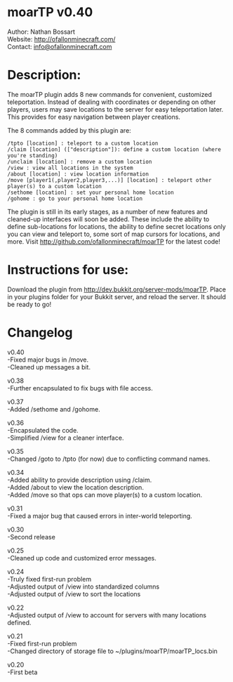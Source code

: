 # moarTP v0.40

Author: Nathan Bossart  
Website: <http://ofallonminecraft.com/>  
Contact: <info@ofallonminecraft.com>  


# Description:
The moarTP plugin adds 8 new commands for convenient, customized teleportation. Instead of dealing with coordinates or depending on other players, users may save locations to the server for easy teleportation later. This provides for easy navigation between player creations.


The 8 commands added by this plugin are:

    /tpto [location] : teleport to a custom location
    /claim [location] (["description"]): define a custom location (where you're standing)
    /unclaim [location] : remove a custom location
    /view : view all locations in the system
    /about [location] : view location information
    /move [player1(,player2,player3,...)] [location] : teleport other player(s) to a custom location
    /sethome [location] : set your personal home location
    /gohome : go to your personal home location


The plugin is still in its early stages, as a number of new features and cleaned-up interfaces will soon be added. These include the ability to define sub-locations for locations, the ability to define secret locations only you can view and teleport to, some sort of map cursors for locations, and more.  Visit <http://github.com/ofallonminecraft/moarTP> for the latest code!


# Instructions for use:

Download the plugin from http://dev.bukkit.org/server-mods/moarTP.  Place in your plugins folder for your Bukkit server, and reload the server.  It should be ready to go!

# Changelog
v0.40  
  -Fixed major bugs in /move.  
  -Cleaned up messages a bit.  

v0.38  
  -Further encapsulated to fix bugs with file access.  

v0.37  
  -Added /sethome and /gohome.  

v0.36  
  -Encapsulated the code.  
  -Simplified /view for a cleaner interface.  

v0.35  
  -Changed /goto to /tpto (for now) due to conflicting command names.  


v0.34  
  -Added ability to provide description using /claim.  
  -Added /about to view the location description.  
  -Added /move so that ops can move player(s) to a custom location.  

v0.31  
  -Fixed a major bug that caused errors in inter-world teleporting.  

v0.30  
  -Second release  

v0.25  
  -Cleaned up code and customized error messages.  

v0.24  
  -Truly fixed first-run problem  
  -Adjusted output of /view into standardized columns  
  -Adjusted output of /view to sort the locations  

v0.22  
  -Adjusted output of /view to account for servers with many locations defined.  

v0.21  
  -Fixed first-run problem  
  -Changed directory of storage file to ~/plugins/moarTP/moarTP_locs.bin  

v0.20  
  -First beta  